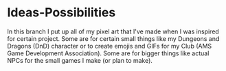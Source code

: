 # Ideas-Possibilities


In this branch I put up all of my pixel art that I've made when I was inspired for certain project. Some are for certain small things like my Dungeons and Dragons (DnD) character or to create emojis and GIFs for my Club (AMS Game Development Association). Some are for bigger things like actual NPCs for the small games I make (or plan to make).
